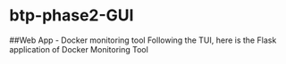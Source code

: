 # btp-phase2-GUI
##Web App - Docker monitoring tool 
Following the TUI, here is the Flask application of Docker Monitoring Tool
